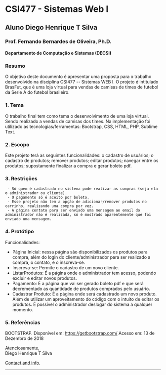 # CSI477 - Sistemas Web I
## Aluno Diego Henrique T Silva
### **Prof. Fernando Bernardes de Oliveira, Ph.D.**
#### Departamento de Computação e Sistemas (DECSI)

### Resumo
O objetivo deste documento é apresentar uma proposta para o trabalho desenvolvido na disciplina CSI477 -- Sistemas WEB I. O projeto é intitulado BrasFut, que é uma loja virtual para vendas de camisas de times de futebol da Serie A do futebol brasileiro. 

### 1. Tema
O trabalho final tem como tema o desenvolvimento de uma loja virtual. Sendo realizado a vendas de camisas dos times. 
Na implementação foi utilizado as tecnologias/ferramentas: Bootstrap, CSS, HTML, PHP, Sublime Text.

### 2. Escopo
Este projeto terá as seguintes funcionalidades: o cadastro de usuários; o cadastro de produtos; remover produtos; editar produtos; navegar entre os produtos; supostamente finalizar a compra e gerar boleto pdf.

### 3. Restrições
     - Só quem é cadastrado no sistema pode realizar as compras (seja ela o administrador ou cliente).
     - O pagamento só é aceito por boleto.
     - Esse projeto não tem a opção de adicionar/remover produtos no carrinho, realizando uma compra por vez.     
     - A página contato para ser enviado uma mensagem ao email do administrador não é realizada, só é mostrado aparentemente que foi enviado uma mensagem.
     
### 4. Protótipo
Funcionalidades: 
  - Página Inicial: nessa página são disponibilizados os produtos para compra, além do login do cliente/administrador para ser realizado     a compra, o contato, e o inscreva-se.
  - Inscreva-se: Permite o cadastro de um novo cliente.
  - ListarProdutos: É a página onde o administrador tem acesso, podendo excluir e editar novos produtos.
  - Pagamento: É a página que vai ser gerado boleto pdf e que será decrementado as quantidade de produtos comprados pelo usuário.
  - Cadastrar Produto: É a página onde será cadastrado um novo produto. Além de utilizar um aproveitamento do código com o intuito de       editar os produtos.
    É possível o administrador deslogar do sistema a qualquer momento.

### 5. Referências

BOOTSTRAP. Disponível em: https://getbootstrap.com/ Acesso em: 13 de Dezembro de 2018


Atenciosamente,  
Diego Henrique T Silva

[Contact and info.](mailto:diegohrp20@gmail.com)

--------------
